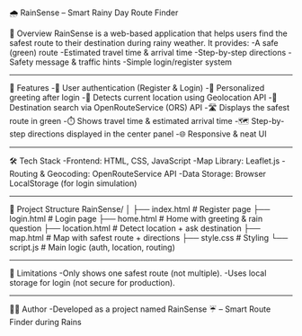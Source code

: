 🌧️ RainSense – Smart Rainy Day Route Finder

📌 Overview
RainSense is a web-based application that helps users find the safest route to their destination during rainy weather.
It provides:
-A safe (green) route
-Estimated travel time & arrival time
-Step-by-step directions
-Safety message & traffic hints
-Simple login/register system
_____________________________________________________________________________________________________________________________________________________________________________
🚀 Features
-🔑 User authentication (Register & Login)
-👋 Personalized greeting after login
-📍 Detects current location using Geolocation API
-🎯 Destination search via OpenRouteService (ORS) API
-🛣️ Displays the safest route in green
-⏱️ Shows travel time & estimated arrival time
-🗺️ Step-by-step directions displayed in the center panel
-🌐 Responsive & neat UI
_____________________________________________________________________________________________________________________________________________________________________________
🛠️ Tech Stack
-Frontend: HTML, CSS, JavaScript
-Map Library: Leaflet.js
-Routing & Geocoding: OpenRouteService API
-Data Storage: Browser LocalStorage (for login simulation)
_____________________________________________________________________________________________________________________________________________________________________________
📂 Project Structure
RainSense/
│
├── index.html        # Register page
├── login.html        # Login page
├── home.html         # Home with greeting & rain question
├── location.html     # Detect location + ask destination
├── map.html          # Map with safest route + directions
├── style.css         # Styling
└── script.js         # Main logic (auth, location, routing)
______________________________________________________________________________________________________________________________________________________________________________
🚧 Limitations
-Only shows one safest route (not multiple).
-Uses local storage for login (not secure for production).
______________________________________________________________________________________________________________________________________________________________________________
👩‍💻 Author
-Developed as a project named RainSense ☔ – Smart Route Finder during Rains
